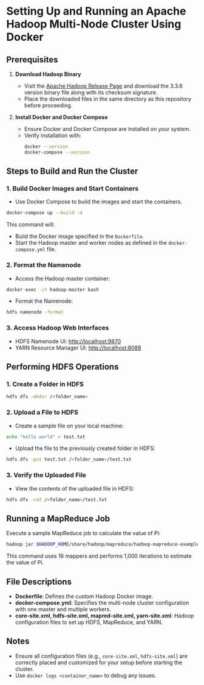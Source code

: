# Setting Up and Running an Apache Hadoop Multi-Node Cluster Using Docker

## Prerequisites

1. **Download Hadoop Binary**
   - Visit the [Apache Hadoop Release Page](https://hadoop.apache.org/releases.html) and download the 3.3.6 version binary file along with its checksum signature.
   - Place the downloaded files in the same directory as this repository before proceeding.

2. **Install Docker and Docker Compose**
   - Ensure Docker and Docker Compose are installed on your system.
   - Verify installation with:
     ```bash
     docker --version
     docker-compose --version
     ```

## Steps to Build and Run the Cluster

### 1. Build Docker Images and Start Containers

- Use Docker Compose to build the images and start the containers.

```bash
docker-compose up --build -d
```

This command will:
- Build the Docker image specified in the `Dockerfile`.
- Start the Hadoop master and worker nodes as defined in the `docker-compose.yml` file.

### 2. Format the Namenode

- Access the Hadoop master container:

```bash
docker exec -it hadoop-master bash
```

- Format the Namenode:

```bash
hdfs namenode -format
```

### 3. Access Hadoop Web Interfaces

- HDFS Namenode UI: [http://localhost:9870](http://localhost:9870)
- YARN Resource Manager UI: [http://localhost:8088](http://localhost:8088)

## Performing HDFS Operations

### 1. Create a Folder in HDFS

```bash
hdfs dfs -mkdir /<folder_name>
```

### 2. Upload a File to HDFS

- Create a sample file on your local machine:

```bash
echo "hello world" > test.txt
```

- Upload the file to the previously created folder in HDFS:

```bash
hdfs dfs -put test.txt /<folder_name>/test.txt
```

### 3. Verify the Uploaded File

- View the contents of the uploaded file in HDFS:

```bash
hdfs dfs -cat /<folder_name>/test.txt
```

## Running a MapReduce Job

Execute a sample MapReduce job to calculate the value of Pi:

```bash
hadoop jar $HADOOP_HOME/share/hadoop/mapreduce/hadoop-mapreduce-examples-*.jar pi 16 1000
```

This command uses 16 mappers and performs 1,000 iterations to estimate the value of Pi.


## File Descriptions

- **Dockerfile**: Defines the custom Hadoop Docker image.
- **docker-compose.yml**: Specifies the multi-node cluster configuration with one master and multiple workers.
- **core-site.xml, hdfs-site.xml, mapred-site.xml, yarn-site.xml**: Hadoop configuration files to set up HDFS, MapReduce, and YARN.

## Notes

- Ensure all configuration files (e.g., `core-site.xml`, `hdfs-site.xml`) are correctly placed and customized for your setup before starting the cluster.
- Use `docker logs <container_name>` to debug any issues.
